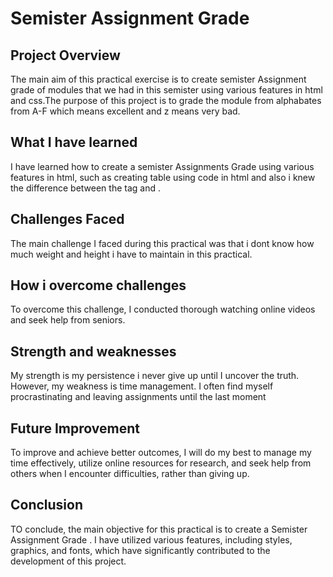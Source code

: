# Semister Assignment Grade

## Project Overview
The main aim of this practical exercise is to create semister Assignment grade of modules that we had in this semister using various features in html and css.The purpose of this project is to grade the module from alphabates from A-F which means excellent and z means very bad.

## What I have learned
I have learned how to create a semister Assignments Grade using various features in html, such as creating table using code in html and also i knew the difference between the tag <th> and <tr>.

## Challenges Faced
The main challenge I faced during this practical was that i dont know how much weight and height i have to maintain in this practical.

## How i overcome challenges
To overcome this challenge, I conducted thorough watching  online videos and  seek help from seniors.

## Strength and weaknesses
My strength is my persistence i never give up until I uncover the truth. However, my weakness is time management. I often find myself procrastinating and leaving assignments until the last moment

## Future Improvement
To improve and achieve better outcomes, I will do my best to manage my time effectively, utilize online resources for research, and seek help from others when I encounter difficulties, rather than giving up.

## Conclusion
TO conclude, the main objective for this practical is to create a Semister Assignment Grade . I have utilized various features, including styles, graphics, and fonts, which have significantly contributed to the development of this project.

